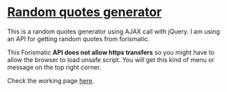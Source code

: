 # [Random quotes generator](https://codepen.io/piyushpatel2005/full/ZBwMNB/)
This is a random quotes generator using AJAX call with jQuery. I am using an API for getting random quotes from forismatic.

This Forismatic <b>API does not allow https transfers</b> so you might have to allow the browser to load unsafe script. You will get this kind of menu or message on the top right corner.

Check the working page [here](https://codepen.io/piyushpatel2005/full/ZBwMNB/).
